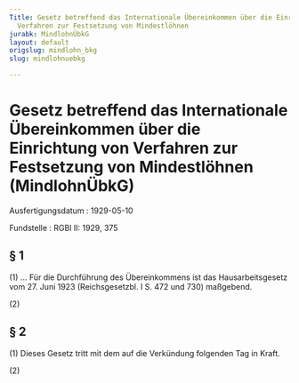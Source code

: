 ```yaml
---
Title: Gesetz betreffend das Internationale Übereinkommen über die Einrichtung von
  Verfahren zur Festsetzung von Mindestlöhnen
jurabk: MindlohnÜbkG
layout: default
origslug: mindlohn_bkg
slug: mindlohnuebkg

---
```


# Gesetz betreffend das Internationale Übereinkommen über die Einrichtung von Verfahren zur Festsetzung von Mindestlöhnen (MindlohnÜbkG)

Ausfertigungsdatum
:   1929-05-10

Fundstelle
:   RGBl II: 1929, 375



## § 1

(1) ... Für die Durchführung des Übereinkommens ist das
Hausarbeitsgesetz vom 27. Juni 1923 (Reichsgesetzbl. I S. 472 und 730)
maßgebend.

(2)


## § 2

(1) Dieses Gesetz tritt mit dem auf die Verkündung folgenden Tag in
Kraft.

(2)

